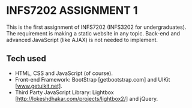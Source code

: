 # INFS7202 ASSIGNMENT 1
  This is the first assignment of INFS7202 (INFS3202 for undergraduates).
  The requirement is making a static website in any topic. Back-end and advanced JavaScript (like AJAX) is not needed to implement.
## Tech used
  * HTML, CSS and JavaScript (of course).
  * Front-end Framework: BootStrap [getbootstrap.com] and UIKit [www.getuikit.net].
  * Third Party JavaScript Library: Lightbox [http://lokeshdhakar.com/projects/lightbox2/] and jQuery.
